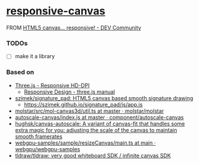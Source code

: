 [responsive-canvas](https://dirkarnez.github.io/responsive-canvas)
==================================================================
FROM [HTML5 canvas... responsive! - DEV Community](https://dev.to/georgedoescode/html5-canvas-responsive-2keh)

### TODOs
- [ ] make it a library

### Based on
- [Three.js - Responsive HD-DPI](https://threejs.org/manual/examples/responsive-hd-dpi.html)
  - [Responsive Design - three.js manual](https://threejs.org/manual/#en/responsive)
- [szimek/signature_pad: HTML5 canvas based smooth signature drawing](https://github.com/szimek/signature_pad)
  - https://szimek.github.io/signature_pad/js/app.js
- [molstar/src/mol-canvas3d/util.ts at master · molstar/molstar](https://github.com/molstar/molstar/blob/master/src/mol-canvas3d/util.ts)
- [autoscale-canvas/index.js at master · component/autoscale-canvas](https://github.com/component/autoscale-canvas/blob/master/index.js)
- [hughsk/canvas-autoscale: A variant of canvas-fit that handles some extra magic for you: adjusting the scale of the canvas to maintain smooth framerates](https://github.com/hughsk/canvas-autoscale)
- [webgpu-samples/sample/resizeCanvas/main.ts at main · webgpu/webgpu-samples](https://github.com/webgpu/webgpu-samples/blob/main/sample/resizeCanvas/main.ts)
- [tldraw/tldraw: very good whiteboard SDK / infinite canvas SDK](https://github.com/tldraw/tldraw)
